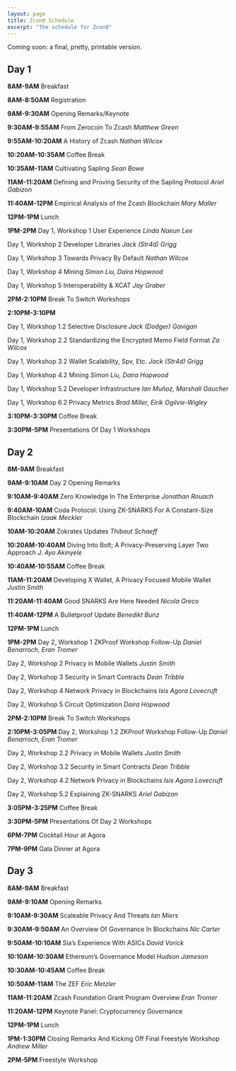 ```yaml
---
layout: page
title: Zcon0 Schedule
excerpt: "The schedule for Zcon0"
---
```


Coming soon: a final, pretty, printable version.

## Day 1

**8AM-9AM**
Breakfast

**8AM-8:50AM**
Registration

**9AM-9:30AM**
Opening Remarks/Keynote

**9:30AM-9:55AM**
From Zerocoin To Zcash
*Matthew Green*

**9:55AM-10:20AM**
A History of Zcash
*Nathan Wilcox*

**10:20AM-10:35AM**
Coffee Break

**10:35AM-11AM**
Cultivating Sapling
*Sean Bowe*

**11AM-11:20AM**
Defining and Proving Security of the Sapling Protocol
*Ariel Gabizon*

**11:40AM-12PM**
Empirical Analysis of the Zcash Blockchain
*Mary Maller*

**12PM-1PM**
Lunch

**1PM-2PM**
Day 1, Workshop 1
User Experience
*Linda Naeun Lee*

Day 1, Workshop 2
Developer Libraries
*Jack (Str4d) Grigg*

Day 1, Workshop 3
Towards Privacy By Default
*Nathan Wilcox*

Day 1, Workshop 4
Mining
*Simon Liu, Daira Hopwood*

Day 1, Workshop 5
Interoperability & XCAT
*Jay Graber*

**2PM-2:10PM**
Break To Switch Workshops

**2:10PM-3:10PM**

Day 1, Workshop 1.2
Selective Disclosure
*Jack (Dodger) Gavigan*

Day 1, Workshop 2.2
Standardizing the Encrypted Memo Field Format
*Za Wilcox*

Day 1, Workshop 3.2
Wallet Scalability, Spv, Etc.
*Jack (Str4d) Grigg*

Day 1, Workshop 4.2
Mining
*Simon Liu, Daira Hopwood*

Day 1, Workshop 5.2
Developer Infrastructure
*Ian Muñoz, Marshall Gaucher*

Day 1, Workshop 6.2
Privacy Metrics
*Brad Miller, Eirik Ogilvie-Wigley*

**3:10PM-3:30PM**
Coffee Break

**3:30PM-5PM**
Presentations Of Day 1 Workshops

## Day 2

**8M-9AM**
Breakfast

**9AM-9:10AM**
Day 2 Opening Remarks

**9:10AM-9:40AM**
Zero Knowledge In The Enterprise
*Jonathan Rouach*

**9:40AM-10AM**
Coda Protocol: Using ZK-SNARKS For A Constant-Size Blockchain
*Izaak Meckler*

**10AM-10:20AM**
Zokrates Updates
*Thibaut Schaeff*

**10:20AM-10:40AM**
Diving Into Bolt; A Privacy-Preserving Layer Two Approach
*J. Ayo Akinyele*

**10:40AM-10:55AM**
Coffee Break

**11AM-11:20AM**
Developing X Wallet, A Privacy Focused Mobile Wallet
*Justin Smith*

**11:20AM-11:40AM**
Good SNARKS Are Here Needed
*Nicola Greco*

**11:40AM-12PM**
A Bulletproof Update
*Benedikt Bunz*

**12PM-1PM**
Lunch

**1PM-2PM**
Day 2, Workshop 1
ZKProof Workshop Follow-Up
*Daniel Benarroch, Eran Tromer*

Day 2, Workshop 2
Privacy in Mobile Wallets
*Justin Smith*

Day 2, Workshop 3
Security in Smart Contracts
*Dean Tribble*

Day 2, Workshop 4
Network Privacy in Blockchains
*Isis Agora Lovecruft*

Day 2, Workshop 5
Circuit Optimization
*Daira Hopwood*

**2PM-2:10PM**
Break To Switch Workshops

**2:10PM-3:05PM**
Day 2, Workshop 1.2
ZKProof Workshop Follow-Up
*Daniel Benarroch, Eran Tromer*

Day 2, Workshop 2.2
Privacy in Mobile Wallets
*Justin Smith*

Day 2, Workshop 3.2
Security in Smart Contracts
*Dean Tribble*

Day 2, Workshop 4.2
Network Privacy in Blockchains
*Isis Agora Lovecruft*

Day 2, Workshop 5.2
Explaining ZK-SNARKS
*Ariel Gabizon*

**3:05PM-3:25PM**
Coffee Break

**3:30PM-5PM**
Presentations Of Day 2 Workshops

**6PM-7PM**
Cocktail Hour at Agora

**7PM-9PM**
Gala Dinner at Agora

## Day 3

**8AM-9AM**
Breakfast

**9AM-9:10AM**
Opening Remarks

**9:10AM-9:30AM**
Scaleable Privacy And Threats
*Ian Miers*

**9:30AM-9:50AM**
An Overview Of Governance In Blockchains
*Nic Carter*

**9:50AM-10:10AM**
Sia’s Experience With ASICs
*David Vorick*

**10:10AM-10:30AM**
Ethereum’s Governance Model
*Hudson Jameson*

**10:30AM-10:45AM**
Coffee Break

**10:50AM-11AM**
The ZEF
*Eric Metzler*

**11AM-11:20AM**
Zcash Foundation Grant Program Overview
*Eran Tromer*

**11:20AM-12PM**
Keynote Panel: Cryptocurrency Governance

**12PM-1PM**
Lunch

**1PM-1:30PM**
Closing Remarks And Kicking Off Final Freestyle Workshop
*Andrew Miller*

**2PM-5PM**
Freestyle Workshop
